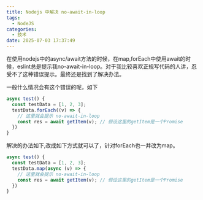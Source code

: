 ```yaml
---
title: Nodejs 中解决 no-await-in-loop
tags:
  - NodeJS
categories:
  - 技术
date: 2025-07-03 17:37:49
---
```


在使用nodejs中的async/await方法的时候，在map,forEach中使用await的时候，eslint总是提示我no-await-in-loop。对于我比较喜欢正规写代码的人讲，忍受不了这种错误提示。最终还是找到了解决办法。

一般什么情况会有这个错误的呢，如下

```javascript
async test() {
  const testData = [1, 2, 3];
  testData.forEach((v) => {
    // 这里就会提示 no-await-in-loop
    const res = await getItem(v); // 假设这里的getItem是一个Promise 
  })
}
```

解决的办法如下,改成如下方式就可以了，针对forEach也一并改为map。

```js
async test() {
  const testData = [1, 2, 3];
  testData.map(async (v) => {
    // 这里就会提示 no-await-in-loop
    const res = await getItem(v); // 假设这里的getItem是一个Promise 
  })
}
```
